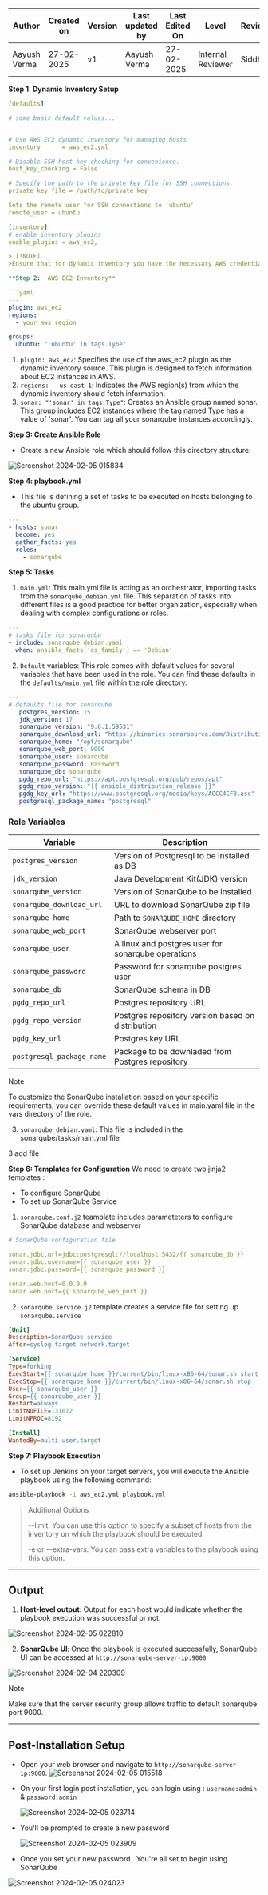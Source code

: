 

| **Author** | **Created on** | **Version** | **Last updated by**|**Last Edited On**|**Level** |**Reviewer** |
|------------|---------------------------|-------------|----------------|-----|-------------|-------------|
| Aayush Verma|   27-02-2025              | v1          | Aayush Verma   | 27-02-2025   |  Internal Reviewer | Siddharth |



**Step 1: Dynamic Inventory Setup** 

```yaml
[defaults]

# some basic default values...


# Use AWS EC2 dynamic inventory for managing hosts
inventory      = aws_ec2.yml

# Disable SSH host key checking for convenience.
host_key_checking = False

# Specify the path to the private key file for SSH connections.
private_key_file = /path/to/private_key

Sets the remote user for SSH connections to 'ubuntu'
remote_user = ubuntu

[inventory]
# enable inventory plugins
enable_plugins = aws_ec2,

> [!NOTE]
>Ensure that for dynamic inventory you have the necessary AWS credentials configured in AWS CLI or an IAM role on the node. 

**Step 2:  AWS EC2 Inventory**

```yaml
---
plugin: aws_ec2
regions:
  - your_aws_region

groups: 
  ubuntu: "'ubuntu' in tags.Type"
```

1. `plugin: aws_ec2`: Specifies the use of the aws_ec2 plugin as the dynamic inventory source. This plugin is designed to fetch information about EC2 instances in AWS.
2. `regions: - us-east-1`: Indicates the AWS region(s) from which the dynamic inventory should fetch information.
3. `sonar: "'sonar' in tags.Type"`: Creates an Ansible group named sonar. This group includes EC2 instances where the tag named Type has a value of 'sonar'. You can tag all your sonarqube instances accordingly.

**Step 3: Create Ansible Role**
* Create a new Ansible role which should follow this directory structure:

![Screenshot 2024-02-05 015834](https://github.com/avengers-p7/Documentation/assets/156056344/e06c6296-0cb2-4816-af3d-c639f6061a79)


**Step 4: playbook.yml**
* This file is defining a set of tasks to be executed on hosts belonging to the ubuntu group.

```yaml
---
- hosts: sonar
  become: yes
  gather_facts: yes 
  roles:
    - sonarqube
```
**Step 5: Tasks**
1. `main.yml`: This main.yml file is acting as an orchestrator, importing tasks from the `sonarqube_debian.yml` file. This separation of tasks into different files is a good practice for better organization, especially when dealing with complex configurations or roles.

```yaml
---
# tasks file for sonarqube
- include: sonarqube_debian.yaml
  when: ansible_facts['os_family'] == 'Debian'
```

2. `Default` variables: This role comes with default values for several variables that have been used in the role. You can find these defaults in the `defaults/main.yml` file within the role directory.

```yaml
---
# defaults file for sonarqube
   postgres_version: 15
   jdk_version: 17
   sonarqube_version: "9.6.1.59531"
   sonarqube_download_url: "https://binaries.sonarsource.com/Distribution/sonarqube/sonarqube-{{ sonarqube_version }}.zip"
   sonarqube_home: "/opt/sonarqube"
   sonarqube_web_port: 9000
   sonarqube_user: sonarqube
   sonarqube_password: Password
   sonarqube_db: sonarqube
   pgdg_repo_url: "https://apt.postgresql.org/pub/repos/apt"
   pgdg_repo_version: "{{ ansible_distribution_release }}"
   pgdg_key_url: "https://www.postgresql.org/media/keys/ACCC4CF8.asc"
   postgresql_package_name: "postgresql"
```
### Role Variables 
| **Variable** | **Description** |
| ------------ | --------------- |
| `postgres_version` | Version of Postgresql to be installed as DB |
| `jdk_version` | Java Development Kit(JDK) version |
| `sonarqube_version` | Version of SonarQube to be installed |
| `sonarqube_download_url` | URL to download SonarQube zip file |
| `sonarqube_home` | Path to `SONARQUBE_HOME` directory |
| `sonarqube_web_port` | SonarQube webserver port |
| `sonarqube_user` | A linux and postgres user for sonarqube operations |
| `sonarqube_password` | Password for sonarqube postgres user |
| `sonarqube_db` | SonarQube schema in DB |
| `pgdg_repo_url` | Postgres repository URL |
| `pgdg_repo_version` | Postgres repository version based on distribution |
| `pgdg_key_url` | Postgres key URL |
| `postgresql_package_name` | Package to be downladed from Postgres repository |

> [!NOTE]
> To customize the SonarQube installation based on your specific requirements, you can override these default values in main.yaml file in the vars directory of the role. 


3. `sonarqube_debian.yaml`: This file is included in the sonarqube/tasks/main.yml file


3 add file

**Step 6: Templates for Configuration**
We need to create two jinja2 templates :
* To configure SonarQube
* To set up SonarQube Service

1. `sonarqube.conf.j2` teamplate includes parameteters to configure SonarQube database and webserver

```yaml
# SonarQube configuration file

sonar.jdbc.url=jdbc:postgresql://localhost:5432/{{ sonarqube_db }}
sonar.jdbc.username={{ sonarqube_user }}
sonar.jdbc.password={{ sonarqube_password }}

sonar.web.host=0.0.0.0
sonar.web.port={{ sonarqube_web_port }}
```

2. `sonarqube.service.j2` template creates a service file for setting up `sonarqube.service`
```ini
[Unit]
Description=SonarQube service
After=syslog.target network.target

[Service]
Type=forking
ExecStart={{ sonarqube_home }}/current/bin/linux-x86-64/sonar.sh start
ExecStop={{ sonarqube_home }}/current/bin/linux-x86-64/sonar.sh stop
User={{ sonarqube_user }}
Group={{ sonarqube_user }}
Restart=always
LimitNOFILE=131072
LimitNPROC=8192

[Install]
WantedBy=multi-user.target
```

**Step 7: Playbook Execution**

* To set up Jenkins on your target servers, you will execute the Ansible playbook using the following command:

```bash
ansible-playbook -i aws_ec2.yml playbook.yml
```

> Additional Options
> 
> --limit: You can use this option to specify a subset of hosts from the inventory on which the playbook should be executed.
> 
> -e or --extra-vars: You can pass extra variables to the playbook using this option.


***
## Output
1.  **Host-level output**: Output for each host would indicate whether the playbook execution was successful or not.

![Screenshot 2024-02-05 022810](https://github.com/avengers-p7/Documentation/assets/156056344/3782928b-10f1-444d-b39f-fe87d5611313)


2. **SonarQube UI**: Once the playbook is executed successfully, SonarQube UI can be accessed at `http://sonarqube-server-ip:9000`

![Screenshot 2024-02-04 220309](https://github.com/avengers-p7/Documentation/assets/156056344/58434c15-38fb-436e-a44e-a40ce998f78c)


> [!NOTE]
> Make sure that the server security group allows traffic to default sonarqube port 9000. 

***

## Post-Installation Setup
* Open your web browser and navigate to `http://sonarqube-server-ip:9000`.
![Screenshot 2024-02-05 015518](https://github.com/avengers-p7/Documentation/assets/156056344/b67cb9bc-3bfb-4dad-bb9c-e1c92d5b7878)

* On your first login post installation, you can login using : `username:admin` & `password:admin`
  
  ![Screenshot 2024-02-05 023714](https://github.com/avengers-p7/Documentation/assets/156056344/d7ac25d2-8173-44ef-ab48-3fdf70253a6b)

* You'll be prompted to create a new password

  ![Screenshot 2024-02-05 023909](https://github.com/avengers-p7/Documentation/assets/156056344/ea953833-3f43-4e0b-9039-0792c1d21841)

* Once you set your new password . You're all set to begin using SonarQube

![Screenshot 2024-02-05 024023](https://github.com/avengers-p7/Documentation/assets/156056344/65412475-effc-4a17-bb5c-c9164bd366c4)


